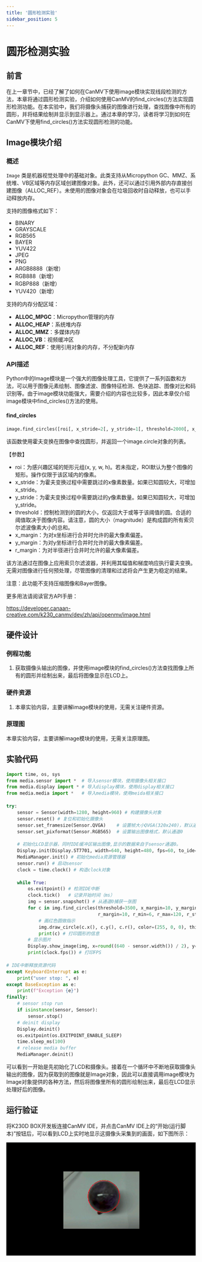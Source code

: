 ```yaml
---
title: '圆形检测实验'
sidebar_position: 5
---
```


# 圆形检测实验

## 前言

在上一章节中，已经了解了如何在CanMV下使用image模块实现线段检测的方法，本章将通过圆形检测实验，介绍如何使用CanMV的find_circles()方法实现圆形检测功能。在本实验中，我们将摄像头捕获的图像进行处理，查找图像中所有的圆形，并将结果绘制并显示到显示器上。通过本章的学习，读者将学习到如何在CanMV下使用find_circles()方法实现圆形检测的功能。

## Image模块介绍

### 概述

`Image` 类是机器视觉处理中的基础对象。此类支持从Micropython GC、MMZ、系统堆、VB区域等内存区域创建图像对象。此外，还可以通过引用外部内存直接创建图像（ALLOC_REF）。未使用的图像对象会在垃圾回收时自动释放，也可以手动释放内存。

支持的图像格式如下：

- BINARY
- GRAYSCALE
- RGB565
- BAYER
- YUV422
- JPEG
- PNG
- ARGB8888（新增）
- RGB888（新增）
- RGBP888（新增）
- YUV420（新增）

支持的内存分配区域：

- **ALLOC_MPGC**：Micropython管理的内存
- **ALLOC_HEAP**：系统堆内存
- **ALLOC_MMZ**：多媒体内存
- **ALLOC_VB**：视频缓冲区
- **ALLOC_REF**：使用引用对象的内存，不分配新内存

### API描述

‌Python中的Image模块是一个强大的图像处理工具，它提供了一系列函数和方法，可以用于图像元素绘制、图像滤波、图像特征检测、色块追踪、图像对比和码识别等。由于image模块功能强大，需要介绍的内容也比较多，因此本章仅介绍image模块中find_circles()方法的使用。

#### find_circles

```python
image.find_circles([roi[, x_stride=2[, y_stride=1[, threshold=2000[, x_margin=10[, y_margin=10[, r_margin=10]]]]]]])
```

该函数使用霍夫变换在图像中查找圆形，并返回一个image.circle对象的列表。

【参数】

- roi：为感兴趣区域的矩形元组(x, y, w, h)。若未指定，ROI默认为整个图像的矩形。操作仅限于该区域内的像素。
- x_stride：为霍夫变换过程中需要跳过的x像素数量。如果已知圆较大，可增加x_stride。
- y_stride：为霍夫变换过程中需要跳过的y像素数量。如果已知圆较大，可增加y_stride。
- threshold：控制检测到的圆的大小，仅返回大于或等于该阈值的圆。合适的阈值取决于图像内容。请注意，圆的大小（magnitude）是构成圆的所有索贝尔滤波像素大小的总和。
- x_margin：为对x坐标进行合并时允许的最大像素偏差。
- y_margin：为对y坐标进行合并时允许的最大像素偏差。
- r_margin：为对半径进行合并时允许的最大像素偏差。

该方法通过在图像上应用索贝尔滤波器，并利用其幅值和梯度响应执行霍夫变换。无需对图像进行任何预处理，尽管图像的清理和过滤将会产生更为稳定的结果。

注意：此功能不支持压缩图像和Bayer图像。

更多用法请阅读官方API手册：

https://developer.canaan-creative.com/k230_canmv/dev/zh/api/openmv/image.html

## 硬件设计

### 例程功能

1. 获取摄像头输出的图像，并使用image模块的find_circles()方法查找图像上所有的圆形并绘制出来，最后将图像显示在LCD上。

### 硬件资源

1. 本章实验内容，主要讲解image模块的使用，无需关注硬件资源。


### 原理图

本章实验内容，主要讲解image模块的使用，无需关注原理图。

## 实验代码

``` python
import time, os, sys
from media.sensor import *  # 导入sensor模块，使用摄像头相关接口
from media.display import * # 导入display模块，使用display相关接口
from media.media import *   # 导入media模块，使用meida相关接口

try:
    sensor = Sensor(width=1280, height=960) # 构建摄像头对象
    sensor.reset() # 复位和初始化摄像头
    sensor.set_framesize(Sensor.QVGA)    # 设置帧大小QVGA(320x240)，默认通道0
    sensor.set_pixformat(Sensor.RGB565)  # 设置输出图像格式，默认通道0

    # 初始化LCD显示器，同时IDE缓冲区输出图像,显示的数据来自于sensor通道0。
    Display.init(Display.ST7701, width=640, height=480, fps=60, to_ide=True)
    MediaManager.init() # 初始化media资源管理器
    sensor.run() # 启动sensor
    clock = time.clock() # 构造clock对象

    while True:
        os.exitpoint() # 检测IDE中断
        clock.tick()   # 记录开始时间（ms）
        img = sensor.snapshot() # 从通道0捕获一张图
        for c in img.find_circles(threshold=3500, x_margin=10, y_margin=10,
                                  r_margin=10, r_min=6, r_max=120, r_step=2):
            # 画红色圆做指示
            img.draw_circle(c.x(), c.y(), c.r(), color=(255, 0, 0), thickness=2)
            print(c) # 打印圆形的信息
        # 显示图片
        Display.show_image(img, x=round((640 - sensor.width()) / 2), y=round((480 - sensor.height()) / 2))
        print(clock.fps()) # 打印FPS

# IDE中断释放资源代码
except KeyboardInterrupt as e:
    print("user stop: ", e)
except BaseException as e:
    print(f"Exception {e}")
finally:
    # sensor stop run
    if isinstance(sensor, Sensor):
        sensor.stop()
    # deinit display
    Display.deinit()
    os.exitpoint(os.EXITPOINT_ENABLE_SLEEP)
    time.sleep_ms(100)
    # release media buffer
    MediaManager.deinit()
```

可以看到一开始是先初始化了LCD和摄像头。接着在一个循环中不断地获取摄像头输出的图像，因为获取到的图像就是Image对象，因此可以直接调用image模块为Image对象提供的各种方法，然后将图像里所有的圆形绘制出来，最后在LCD显示处理好后的图像。

## 运行验证

将K230D BOX开发板连接CanMV IDE，并点击CanMV IDE上的“开始(运行脚本)”按钮后，可以看到LCD上实时地显示这摄像头采集到的画面，如下图所示：

![01](./img/06.png)

